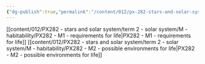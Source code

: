 ```yaml
---
{"dg-publish":true,"permalink":"/content/012/px-282-stars-and-solar-system/term-2-solar-system/m-habitability/m-habitability-and-extraterrestrial-life/","noteIcon":"1","created":"2025-08-27T13:15:28.501+01:00","updated":"2025-03-16T11:50:50.000+00:00"}
---
```


[[content/012/PX282 - stars and solar system/term 2 - solar system/M - habitability/PX282 - M1 - requirements for life\|PX282 - M1 - requirements for life]]
[[content/012/PX282 - stars and solar system/term 2 - solar system/M - habitability/PX282 - M2 - possible environments for life\|PX282 - M2 - possible environments for life]]
